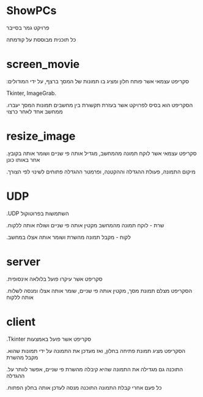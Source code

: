 # ShowPCs
פרויקט גמר בסייבר

כל תוכנית מבוססת על קודמתה
# screen_movie
:סקריפט עצמאי אשר פותח חלון ומציג בו תמונות של המסך ברצף, על ידי המודולים

Tkinter,
ImageGrab.

.הסקריפט הוא בסיס לפרויקט אשר בעזרת תקשורת בין מחשבים תמונות המסך יעברו ממחשב אחד לאחר כרצוי

# resize_image
.סקריפט עצמאי אשר לוקח תמונה מהמחשב, מגדיל אותה פי שניים ושומר אותה בקובץ אחר באותו כונן

.מיקום התמונה, פעולת ההגדלה וההקטנה, ופרמטר ההגדלה פתוחים לשינוי לפי הצורך

# UDP
.UDP השתמשות בפרוטוקול


.שרת - לוקח תמונה מהמחשב מקטין אותה פי שניים ושולח אותה ללקוח

.לקוח - מקבל תמונה מהשרת ושומר אותה אצלו במחשב

# server
.סקריפט אשר עיקרו פועל בלולאה אינסופית

.הסקריפט מצלם תמונת מסך, מקטין אותה פי שניים, שומר אותה אצלו ומנסה לשלוח אותה ללקוח 

# client
.Tkinter סקריפט אשר פועל באמצעות


.הסקריפט מציג תמונת פתיחה בחלון, ואז מעדכן את התמונה על ידי תמונות שהוא מקבל מהשרת

.התוכנה גם מגדילה את התמונה שהיא קיבלה מהשרת פי שניים, אפשר לוותר על ההגדלה

.כל פעם אחרי קבלת התמונה התוכנה מנסה לעדכן אותה בחלון הפתוח
